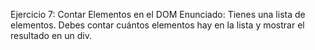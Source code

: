 Ejercicio 7: Contar Elementos en el DOM
Enunciado: Tienes una lista de elementos. Debes contar cuántos elementos hay en la lista y mostrar el resultado en un div.